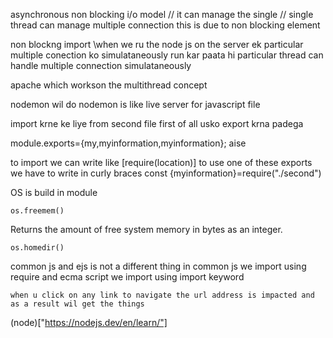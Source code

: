 asynchronous non blocking i/o model
// it can manage the single 
// single thread can manage multiple connection this is due to non blocking element  

non blockng import
\when we ru the node js on the server ek particular multiple conection ko simulataneously run kar paata hi
particular thread can handle multiple connection simulataneously

apache which workson the multithread concept 

nodemon wil do
nodemon is like live server for javascript file 

import krne ke liye from second file 
first of all usko export krna padega 

module.exports={my,myinformation,myinformation};  aise

to import we can write like [require(location)]
    to use one of these exports 
    we have to write in curly braces 
    const {myinformation}=require("./second")

OS is build in module 
```
os.freemem()
```
Returns the amount of free system memory in bytes as an integer. 

```
os.homedir()
```

common js and ejs is not a different thing 
in common js we import using require
and ecma script we import using import keyword

```
when u click on any link to navigate the url address is impacted and as a result wil get the things
```
(node)["https://nodejs.dev/en/learn/"]
